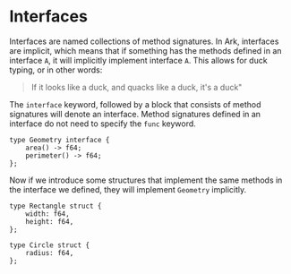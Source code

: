 # Interfaces
Interfaces are named collections of method signatures. In Ark, interfaces are implicit,
which means that if something has the methods defined in an interface `A`, it will
implicitly implement interface `A`. This allows for duck typing, or in
other words: 

> If it looks like a duck, and quacks like a duck, it's a duck"

The `interface` keyword, followed by a block that consists of method signatures
will denote an interface. Method signatures defined in an interface do not 
need to specify the `func` keyword.

```
type Geometry interface {
    area() -> f64;
    perimeter() -> f64;
};
```

Now if we introduce some structures that implement the same methods in the interface
we defined, they will implement `Geometry` implicitly.

```
type Rectangle struct {
    width: f64,
    height: f64,
};

type Circle struct {
    radius: f64,
};
```